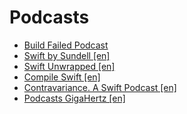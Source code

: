 # Podcasts

- [Build Failed Podcast](https://twitter.com/buildfailedcast)
- [Swift by Sundell [en]](https://www.swiftbysundell.com/podcast)
- [Swift Unwrapped [en]](https://spec.fm/podcasts/swift-unwrapped)
- [Compile Swift [en]](https://compileswift.com/podcast)
- [Contravariance. A Swift Podcast [en]](https://contravariance.rocks)
- [Podcasts GigaHertz [en]](https://gigahertz.fm/podcasts)
